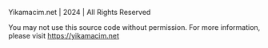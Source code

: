 Yikamacim.net | 2024 | All Rights Reserved

You may not use this source code without permission. For more information, please visit https://yikamacim.net
